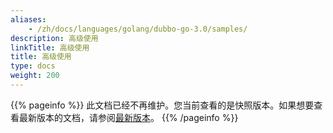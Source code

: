 ```yaml
---
aliases:
    - /zh/docs/languages/golang/dubbo-go-3.0/samples/
description: 高级使用
linkTitle: 高级使用
title: 高级使用
type: docs
weight: 200
---
```




{{% pageinfo %}} 此文档已经不再维护。您当前查看的是快照版本。如果想要查看最新版本的文档，请参阅[最新版本](/zh-cn/docs3-v2/golang-sdk/tutorial/develop/features/)。
{{% /pageinfo %}}